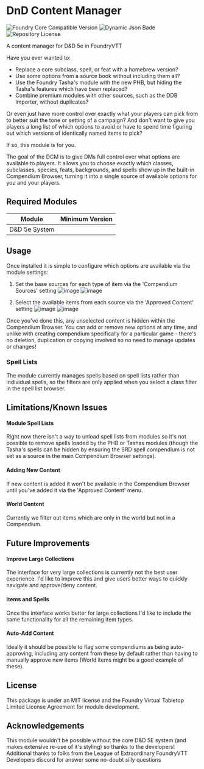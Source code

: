 # DnD Content Manager
![Foundry Core Compatible Version](https://img.shields.io/badge/dynamic/json.svg?url=https%3A%2F%2Fraw.githubusercontent.com%2Fjennis0%2Fdcm%2Fmain%2Fmodule.json&label=Foundry%20Version&query=$.compatibility.verified&colorB=orange)
![Dynamic Json Bade](https://img.shields.io/badge/dynamic/json?url=https%3A%2F%2Fraw.githubusercontent.com%2Fjennis0%2Fdcm%2Fmain%2Fmodule.json&query=$.relationships.systems%5B%3A1%5D.compatibility.minimum&label=DnD%205e%20Core%20Version&color=orange)
![Repository License](https://img.shields.io/github/license/jennis0/dcm)

A content manager for D&amp;D 5e in FoundryVTT


Have you ever wanted to:
- Replace a core subclass, spell, or feat with a homebrew version?
- Use some options from a source book without including them all?
- Use the Foundry Tasha's module with the new PHB, but hiding the Tasha's features which have been replaced?
- Combine premium modules with other sources, such as the DDB Importer, without duplicates?
  
Or even just have more control over exactly what your players can pick from to better suit the tone or setting of a campaign? And don't want to give you players a long list of which options to avoid or have to spend time figuring out which versions of identically named items to pick?

If so, this module is for you.

The goal of the DCM is to give DMs full control over what options are available to players. It allows you to choose exactly which classes, subclasses, species, feats, backgrounds, and spells show up in the built-in Compendium Browser, turning it into a single source of available options for you and your players.

## Required Modules  
| Module | Minimum Version |  
| --- | --- | 
| D&D 5e System | |  

## Usage
Once installed it is simple to configure which options are available via the module settings:
1. Set the base sources for each type of item via the 'Compendium Sources' setting
   ![image](https://github.com/user-attachments/assets/c5133ff9-c8c5-4663-9d9a-e26ed5fd4813)
   ![image](https://github.com/user-attachments/assets/4f6369d8-dca4-412e-9bfd-81a8cbd4afb7)


3. Select the available items from each source via the 'Approved Content' setting
   ![image](https://github.com/user-attachments/assets/2b8fe88b-78b5-45f3-a9c8-02d6df16f431)
   ![image](https://github.com/user-attachments/assets/f6ae60a2-1c28-481b-aaf9-cc98585a1de1)


Once you've done this, any unselected content is hidden within the Compendium Browser. You can add or remove new options at any time, and unlike with creating compendium specifically for a particular game - there's no deletion, duplication or copying involved so no need to manage updates or changes!

### Spell Lists
The module currently manages spells based on spell lists rather than individual spells, so the filters are only applied when you select a class filter in the spell list browser. 

## Limitations/Known Issues

#### Module Spell Lists
Right now there isn't a way to unload spell lists from modules so it's not possible to remove spells loaded by the PHB or Tashas modules (though the Tasha's spells can be hidden by ensuring the SRD spell compendium is not set as a source in the main Compendium Browser settings).

#### Adding New Content
If new content is added it won't be available in the Compendium Browser until you've added it via the 'Approved Content' menu.

#### World Content
Currently we filter out items which are only in the world but not in a Compendium. 

## Future Improvements

#### Improve Large Collections
The interface for very large collections is currently not the best user experience. I'd like to improve this and give users better ways to quickly navigate and approve/deny content.

#### Items and Spells
Once the interface works better for large collections I'd like to include the same functionality for all the remaining item types.

#### Auto-Add Content
Ideally it should be possible to flag some compendiums as being auto-approving, including any content from these by default rather than having to manually approve new items (World items might be a good example of these). 

## License
This package is under an MIT license and the Foundry Virtual Tabletop Limited License Agreement for module development.

## Acknowledgements
This module wouldn't be possible without the core D&D 5E system (and makes extensive re-use of it's styling) so thanks to the developers!
Additional thanks to folks from the League of Extraordinary FoundryVTT Developers discord for answer some no-doubt silly questions
